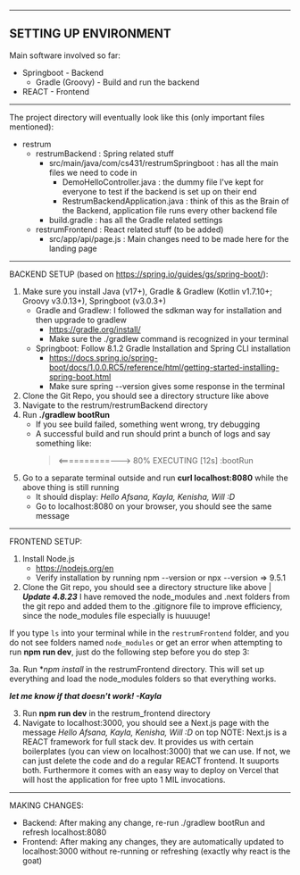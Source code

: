 ---------------------------------------------------------------------------------
SETTING UP ENVIRONMENT
---------------------------------------------------------------------------------


Main software involved so far:
- Springboot - Backend 
    - Gradle (Groovy) - Build and run the backend
- REACT - Frontend
____________________________________________


The project directory will eventually look like this (only important files mentioned):

- restrum
    - restrumBackend : Spring related stuff
        - src/main/java/com/cs431/restrumSpringboot : has all the main files we need to code in
            - DemoHelloController.java : the dummy file I've kept for everyone to test if the backend is set up on their end
            - RestrumBackendApplication.java : think of this as the Brain of the Backend, application file runs every other backend file
        - build.gradle : has all the Gradle related settings
    - restrumFrontend : React related stuff (to be added)
        - src/app/api/page.js : Main changes need to be made here for the landing page
____________________________________________


BACKEND SETUP (based on https://spring.io/guides/gs/spring-boot/):

1. Make sure you install Java (v17+), Gradle & Gradlew (Kotlin v1.7.10+; Groovy v3.0.13+), Springboot (v3.0.3+)
   - Gradle and Gradlew: I followed the sdkman way for installation and then upgrade to gradlew 
      - https://gradle.org/install/
      - Make sure the ./gradlew command is recognized in your terminal
   - Springboot: Follow 8.1.2 Gradle Installation and Spring CLI installation 
      - https://docs.spring.io/spring-boot/docs/1.0.0.RC5/reference/html/getting-started-installing-spring-boot.html
      - Make sure spring --version gives some response in the terminal
2. Clone the Git Repo, you should see a directory structure like above
3. Navigate to the restrum/restrumBackend directory
4. Run **./gradlew bootRun**
   - If you see build failed, something went wrong, try debugging
   - A successful build and run should print a bunch of logs and say something like: 
      > <==========---> 80% EXECUTING [12s]
      > :bootRun
5. Go to a separate terminal outside and run **curl localhost:8080** while the above thing is still running
   - It should display: _Hello Afsana, Kayla, Kenisha, Will :D_
   - Go to localhost:8080 on your browser, you should see the same message
____________________________________________

FRONTEND SETUP: 

1. Install Node.js
    - https://nodejs.org/en
    - Verify installation by running npm --version or npx --version => 9.5.1
2. Clone the Git repo, you should see a directory structure like above
|
***Update 4.8.23***
I have removed the node_modules and .next folders from the git repo and added them to the .gitignore file to improve efficiency, since the node_modules file especially is huuuuge!

If you type `ls` into your terminal while in the `restrumFrontend` folder, and you do not see folders named `node_modules` or get an error when attempting to run **npm run dev**, just do the following step before you do step 3:

3a. Run **npm install* in the restrumFrontend directory. This will set up everything and load the node_modules folders so that everything works.

***let me know if that doesn't work! -Kayla***

3. Run **npm run dev** in the restrum_frontend directory
4. Navigate to localhost:3000, you should see a Next.js page with the message _Hello Afsana, Kayla, Kenisha, Will :D_ on top
NOTE: Next.js is a REACT framework for full stack dev. It provides us with certain boilerplates (you can view on localhost:3000) that we can use. If not, we can just delete the code and do a regular REACT frontend. It suuports both. Furthermore it comes with an easy way to deploy on Vercel that will host the application for free upto 1 MIL invocations.
____________________________________________

MAKING CHANGES:

- Backend: After making any change, re-run ./gradlew bootRun and refresh localhost:8080
- Frontend: After making any changes, they are automatically updated to localhost:3000 without re-running or refreshing (exactly why react is the goat)


